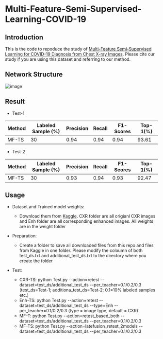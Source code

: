 # Multi-Feature-Semi-Supervised-Learning-COVID-19


## Introduction ##

This is the code to repoduce the study of [Multi-Feature Semi-Supervised Learning for COVID-19 Diagnosis from Chest X-ray Images](https://arxiv.org/abs/2104.01617). Please cite our study if you are using this dataset and referring to our method.

## Network Structure ##

![image](https://user-images.githubusercontent.com/31194584/114582499-a2582580-9c4e-11eb-88df-ae9dbc6f3fed.png)

## Result ##

- Test-1

Method | Labeled Sample (%) | Precision  | Recall | F1-Scores | Top-1(%)
------ | ------------------ | ---------- | ------ | --------- |-------- 
MF-TS  | 30 | 0.94  | 0.94 | 0.94 | 93.61

- Test-2

Method | Labeled Sample (%) | Precision  | Recall | F1-Scores | Top-1(%)
------ | ------------------ | ---------- | ------ | --------- |-------- 
MF-TS  | 30 | 0.93  | 0.94 | 0.93 | 92.47

## Usage ##

- Dataset and Trained model weights:
  - Download them from [Kaggle](https://www.kaggle.com/endiqq/largest-covid19-dataset?select=covid_metadata.csv). CXR folder are all origianl CXR images and Enh folder are all corresponding enhanced images. All weights are in the weight folder

- Preparation:
  - Create a folder to save all downloaded files from this repo and files from Kaggle in one folder. Please modify the coloumn of both test_ds.txt and additional_test_ds.txt to the directory where you create the folder

- Test:
  - CXR-TS: python Test.py --action=retest --dataset=test_ds/additional_test_ds --per_teacher=0.1/0.2/0.3 (test_ds=Test-1; additiona_test_ds=Test-2; 0.1=10% labeled samples etc.)
  - Enh-TS: python Test.py --action=retest --dataset=test_ds/additional_test_ds --type=Enh --per_teacher=0.1/0.2/0.3 (type = image type; default = CXR)
  - MF-T: python Test.py --action=retest_based_both --dataset=test_ds/additional_test_ds --per_teacher=0.1/0.2/0.3
  - MF-TS: python Test.py --action=latefusion_retest_2models --dataset=test_ds/additional_test_ds --per_teacher=0.1/0.2/0.3





